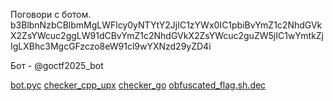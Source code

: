 Поговори с ботом. b3BlbnNzbCBlbmMgLWFlcy0yNTYtY2JjIC1zYWx0IC1pbiBvYmZ1c2NhdGVkX2ZsYWcuc2ggLW91dCBvYmZ1c2NhdGVkX2ZsYWcuc2guZW5jIC1wYmtkZjIgLXBhc3MgcGFzczo8eW91cl9wYXNzd29yZD4i

Бот - @goctf2025_bot

[bot.pyc](bot.pyc)
[checker_cpp_upx](checker_cpp_upx)
[checker_go](checker_go)
[obfuscated_flag.sh.dec](obfuscated_flag.sh.dec)
